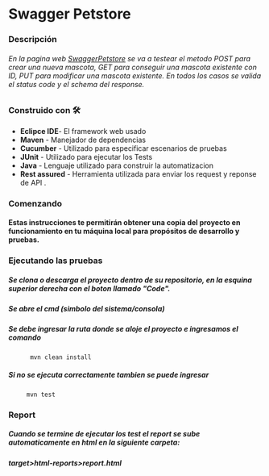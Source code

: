 # Swagger Petstore

### Descripción
###### En la pagina web [SwaggerPetstore]([https://www.demoblaze.com/index.html](https://petstore.swagger.io/)) se va a testear el metodo POST para crear una nueva mascota, GET para conseguir una mascota existente con ID, PUT para modificar una mascota existente. En todos los casos se valida el status code y el schema del response.


### Construido con 🛠️

 - **Eclipce IDE**- El framework web usado
 -  **Maven** - Manejador de dependencias
 - **Cucumber** - Utilizado para especificar escenarios de pruebas
 - **JUnit** - Utilizado para ejecutar los Tests
 - **Java** - Lenguaje utilizado para construir la automatizacion
 - **Rest assured** - Herramienta utilizada para enviar los request y reponse de API .
 
### Comenzando

#### Estas instrucciones te permitirán obtener una copia del proyecto en funcionamiento en tu máquina local para propósitos de desarrollo y pruebas.
### Ejecutando las pruebas

##### Se clona o descarga el proyecto dentro de su repositorio, en la esquina superior derecha con el boton llamado "Code".
##### Se abre el cmd (simbolo del sistema/consola)
##### Se debe ingresar la ruta donde se aloje el proyecto e ingresamos el comando



          mvn clean install

##### Si no se ejecuta correctamente tambien se puede ingresar

         mvn test
         
 ### Report      

##### Cuando se termine de ejecutar los test el report se sube automaticamente en html en la siguiente carpeta:

##### target>html-reports>report.html

